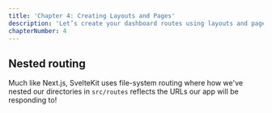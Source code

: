 ```yaml
---
title: 'Chapter 4: Creating Layouts and Pages'
description: 'Let’s create your dashboard routes using layouts and pages!'
chapterNumber: 4
---
```


## Nested routing

Much like Next.js, SvelteKit uses file-system routing where how we've nested our directories in `src/routes` reflects the URLs our app will be responding to!

